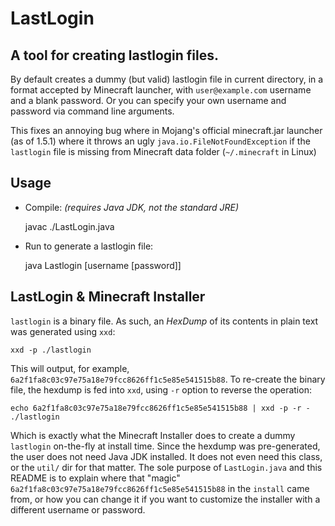 LastLogin
=========

A tool for creating lastlogin files.
------------------------------------

By default creates a dummy (but valid) lastlogin file in current directory, in a format accepted by Minecraft launcher, with `user@example.com` username and a blank password. Or you can specify your own username and password via command line arguments.

This fixes an annoying bug where in Mojang's official minecraft.jar launcher (as of 1.5.1) where it throws an ugly `java.io.FileNotFoundException` if the `lastlogin` file is missing from Minecraft data folder (`~/.minecraft` in Linux)


Usage
-----

- Compile: *(requires Java JDK, not the standard JRE)*

	javac ./LastLogin.java

- Run to generate a lastlogin file:

	java Lastlogin [username [password]]


LastLogin & Minecraft Installer
-------------------------------

`lastlogin` is a binary file. As such, an *HexDump* of its contents in plain text was generated using `xxd`:

	xxd -p ./lastlogin

This will output, for example, `6a2f1fa8c03c97e75a18e79fcc8626ff1c5e85e541515b88`. To re-create the binary file, the hexdump is fed into `xxd`, using `-r` option to reverse the operation:

	echo 6a2f1fa8c03c97e75a18e79fcc8626ff1c5e85e541515b88 | xxd -p -r - ./lastlogin

Which is exactly what the Minecraft Installer does to create a dummy `lastlogin` on-the-fly at install time. Since the hexdump was pre-generated, the user does not need Java JDK installed. It does not even need this class, or the `util/` dir for that matter. The sole purpose of `LastLogin.java` and this README is to explain where that "magic" `6a2f1fa8c03c97e75a18e79fcc8626ff1c5e85e541515b88` in the `install` came from, or how you can change it if you want to customize the installer with a different username or password.
